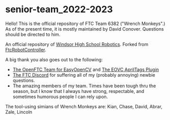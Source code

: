 # senior-team_2022-2023
Hello! This is the official repository of FTC Team 6382 ("Wrench Monkeys".) As of the present time, it is mostly maintained by David Conover. Questions should be directed to him.

An official repository of [Windsor High School Robotics](https://github.com/WindsorHSRobotics). Forked from [FtcRobotController](https://github.com/FIRST-Tech-Challenge/FtcRobotController).

A big thank you also goes out to the following:
* [The OpenFTC Team for EasyOpenCV](https://github.com/OpenFTC/EasyOpenCV) and [The EOVC AprilTags Plugin](https://github.com/OpenFTC/EOCV-AprilTag-Plugin)
* [The FTC Discord](https://discord.com/invite/first-tech-challenge) for suffering all of my (probably annoying) newbie questions.
* The amazing members of my team. Times have been tough thru the season, but I know that I always have strong, respectable, and sometimes humorous people I can rely upon. 

The tool-using simians of Wrench Monkeys are:
Kian, Chase, David, Abrar, Zale, Lincoln

